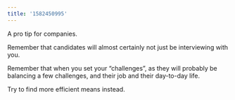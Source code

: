 ```yaml
---
title: '1582450995'
---
```

A pro tip for companies. 

Remember that candidates will almost certainly not just be interviewing with you. 

Remember that when you set your “challenges”, as they will probably be balancing a few challenges, and their job and their day-to-day life.

Try to find more efficient means instead.